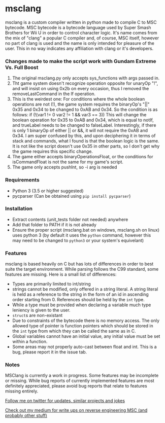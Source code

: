 # msclang

msclang is a custom compiler written in python made to compile C to MSC bytecode. MSC bytecode is a bytecode language used by Super Smash Brothers for Wii U in order to control character logic. It's name comes from the mix of "clang" a popular C compiler and, of course, MSC itself, however no part of clang is used and the name is only intended for pleasure of the user. This in no way indicates any affiliation with clang or it's developers.

### Changes made to make the script work with Gundam Extreme Vs. Full Boost
1. The original msclang.py only accepts sys_functions with args passed in.
2. Tht game system doesn't recognize operation opposite for unaryOp "!", and will insist on using 0x2b on every occasion, thus I removed the removeLastCommand in the If operation.
3. This is the weirdest one: For conditions where the whole boolean operations are not (!), the game system requires the binaryOp's "||" 0x35 and 0x34 to be changed to 0xAB and 0x34.
So the condition is as follows: if (!(var1 != 0  var2 != 1 && var3 == 3))
This will change the boolean operation for 0x35 to 0xAB and 0x34, which is equal to notIf, and trueLabel needs to be changed to falseLabel.
Interestingly, if there is only 1 binaryOp of either || or &&, it will not require the 0xAB and 0x34.
I am super confused by this, and upon deciphering it in terms of stack and commands, what I found is that the boolean logic is the same.
It is not like the script doesn't use 0x35 in other parts, so I don't get why the game requires this specific change. 
4. The game either accepts binaryOperationsFloat, or the conditions for isCommandFloat is not the same for my game's script. 
5. The game only accepts pushInt, so -i arg is needed

### Requirements

* Python 3 (3.5 or higher suggested)
* pycparser (Can be obtained using `pip install pycparser`)

### Installation

* Extract contents (unit_tests folder not needed) anywhere
* Add that folder to PATH if it is not already
* Ensure the proper script (msclang.bat on windows, msclang.sh on linux) uses python 3 (by default it uses the `python` command, however this may need to be changed to `python3` or your system's equivelant)

### Features

msclang is based heavily on C but has lots of differences in order to best suite the target environment. While parsing follows the C99 standard, some features are missing. Here is a small list of differences:

* Types are primarily limited to int/string
* strings cannot be modified, only offered in a string literal. A string literal is held as a reference to the string in the form of an id in ascending order starting from 0. References should be held by the `int` type.
* While a type must be provided when declaring a variable much type leniency is given to the user.  
* `struct`s are non-existant
* Due to constraints of the bytecode there is no memory access. The only allowed type of pointer is function pointers which should be stored in the `int` type from which they can be called the same as in C.
* Global variables cannot have an initial value, any initial value must be set within a function.
* Some areas may not properly auto-cast between float and int. This is a bug, please report it in the issue tab.

### Notes

MSClang is currently a work in progress. Some features may be incomplete or missing. While bug reports of currently implemented features are most definitely appreciated, please avoid bug reports that relate to features missing entirely. 

[Follow me on twitter for updates, similar projects and jokes](https://twitter.com/jam1garner)

[Check out my medium for write ups on reverse engineering MSC (and probably other stuff)](https://medium.com/@jam1garner)
